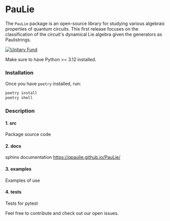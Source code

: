 # PauLie
The `PauLie` package is an open-source library for studying various algebraic properties of quantum circuits.  This
first release focuses on the classification of the circuit's dynamical Lie algebra given the generators as Paulistrings.

[![Unitary Fund](https://img.shields.io/badge/Supported%20By-UNITARY%20FUND-brightgreen.svg?style=for-the-badge)](https://unitary.fund)

Make sure to have Python >= 3.12 installed.

### Installation
Once you have `poetry` installed, run:

```sh
poetry install
poetry shell
```

### Description

#### 1. src
Package source code

#### 2. docs
sphinx documentation
https://qpaulie.github.io/PauLie/

#### 3. examples
Examples of use

#### 4. tests
Tests for pytest

Feel free to contribute and check out our open issues. 





